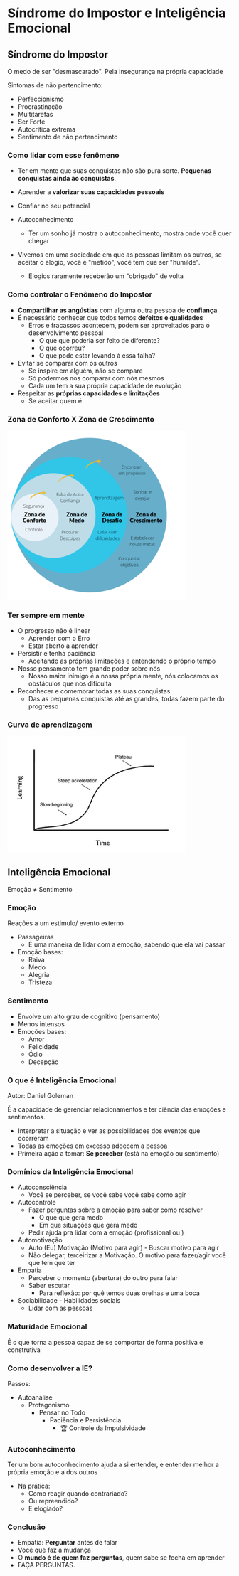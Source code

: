 # Síndrome do Impostor e Inteligência Emocional

## Síndrome do Impostor

O medo de ser "desmascarado". Pela  insegurança na própria capacidade

Sintomas de não pertencimento:

- Perfeccionismo
- Procrastinação
- Multitarefas
- Ser Forte
- Autocrítica extrema
- Sentimento de não pertencimento

### Como lidar com esse fenômeno

- Ter em mente que suas conquistas não são pura sorte. **Pequenas conquistas ainda ão conquistas**.
- Aprender a **valorizar suas capacidades pessoais**
- Confiar no seu potencial
- Autoconhecimento
  - Ter um sonho já mostra o autoconhecimento, mostra onde você quer chegar

- Vivemos em uma sociedade em que as pessoas limitam os outros, se aceitar o elogio, você é "metido", você tem que ser "humilde".
  - Elogios raramente receberão um "obrigado" de volta

### Como controlar o Fenômeno do Impostor

- **Compartilhar as angústias** com alguma outra pessoa de **confiança**
- É necessário conhecer que todos temos **defeitos e qualidades**
  - Erros e fracassos acontecem, podem ser aproveitados para o desenvolvimento pessoal
    - O que que poderia ser feito de diferente?
    - O que ocorreu?
    - O que pode estar levando à essa falha?
- Evitar se comparar com os outros
  - Se inspire em alguém, não se compare
  - Só podermos nos comparar com nós mesmos
  - Cada um tem a sua própria capacidade de evolução
- Respeitar as **próprias capacidades e limitações**
  - Se aceitar quem é

### Zona de Conforto X Zona de Crescimento

<img src="./images/zona-de-conforto.png" alt="Zona de Conforto e Crescimento" width="400px">

### Ter sempre em mente

- O progresso não é linear
  - Aprender com o Erro
  - Estar aberto a aprender
- Persistir e tenha paciência
  - Aceitando as próprias limitações e entendendo o próprio tempo
- Nosso pensamento tem grande poder sobre nós
  - Nosso maior inimigo é a nossa própria mente, nós colocamos os obstáculos que nos dificulta
- Reconhecer e comemorar todas as suas conquistas
  - Das as pequenas conquistas até as grandes, todas fazem parte do progresso

### Curva de aprendizagem

<img src="./images/curva.png" alt="Curva d de aprendizagem" width="400px">

## Inteligência Emocional

Emoção ≠ Sentimento

### Emoção

Reações a um estimulo/ evento externo

- Passageiras
  - É uma maneira de lidar com a emoção, sabendo que ela vai passar
- Emoção bases:
  - Raiva
  - Medo
  - Alegria
  - Tristeza
  
### Sentimento

- Envolve um alto grau de cognitivo (pensamento)
- Menos intensos
- Emoções bases:
  - Amor
  - Felicidade
  - Ódio
  - Decepção

### O que é Inteligência Emocional

Autor: Daniel Goleman

É a capacidade de gerenciar relacionamentos e ter ciência das emoções e sentimentos.

- Interpretar a situação e ver as possibilidades dos eventos que ocorreram
- Todas as emoções em excesso adoecem a pessoa
- Primeira ação a tomar: **Se perceber** (está na emoção ou sentimento)

### Domínios da Inteligência Emocional

- Autoconsciência
  - Você se perceber, se você sabe você sabe como agir
- Autocontrole
  - Fazer perguntas sobre a emoção para saber como resolver
    - O que que gera medo
    - Em que situações que gera medo
  - Pedir ajuda pra lidar com a emoção (profissional ou )
- Automotivação
  - Auto (Eu) Motivação (Motivo para agir) - Buscar motivo para agir
  - Não delegar, terceirizar a Motivação. O motivo para fazer/agir você que tem que ter
- Empatia
  - Perceber o momento (abertura) do outro para falar
  - Saber escutar
    - Para reflexão: por quê temos duas orelhas e uma boca
- Sociabilidade - Habilidades sociais
  - Lidar com as pessoas

### Maturidade Emocional

É o que torna a pessoa capaz de se comportar de forma positiva e construtiva

### Como desenvolver a IE?

Passos:

- Autoanálise
  - Protagonismo
    - Pensar no Todo
      - Paciência e Persistência
        - 🏆 Controle da Impulsividade

### Autoconhecimento

Ter um bom autoconhecimento ajuda a si entender, e entender melhor a própria emoção e a dos outros

- Na prática:
  - Como reagir quando contrariado?
  - Ou repreendido?
  - E elogiado?

### Conclusão

- Empatia: **Perguntar** antes de falar
- Você que faz a mudança
- O **mundo é de quem faz perguntas**, quem sabe se fecha em aprender
- FAÇA PERGUNTAS.
